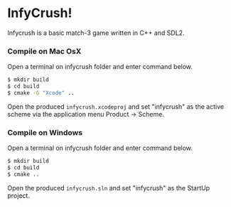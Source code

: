 # InfyCrush!

Infycrush is a basic match-3 game written in C++ and SDL2.

### Compile on Mac OsX
Open a terminal on infycrush folder and enter command below.
```sh
$ mkdir build
$ cd build
$ cmake -G "Xcode" ..
```

Open the produced `infycrush.xcodeproj` and set "infycrush" as the active scheme via the application menu Product -> Scheme.

### Compile on Windows
Open a terminal on infycrush folder and enter command below.
```sh
$ mkdir build
$ cd build
$ cmake ..
```

Open the produced `infycrush.sln` and set "infycrush" as the StartUp project.